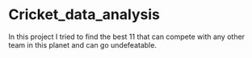 # Cricket_data_analysis
In this project I tried to find the best 11 that can compete with any other team in this planet and can go undefeatable.

